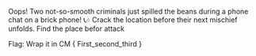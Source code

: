 Oops! Two not-so-smooth criminals just spilled the beans during a phone chat on a brick phone! 📞🎶 Crack the location before their next mischief unfolds. Find the place befor attack

Flag: Wrap it in CM { First_second_third }
